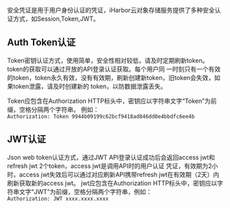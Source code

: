 
安全凭证是用于用户身份认证的凭证，iHarbor云对象存储服务提供了多种安全认证方式，如Session,Token,JWT。

## Auth Token认证 
Token密钥认证方式，使用简单，安全性相对较低，请及时定期刷新token。token的获取可以通过开放的API登录认证获取。每个用户同
一时刻只有一个有效的token，token永久有效，没有有效期，刷新创建新token，旧token会失效，如果token泄露，请及时创建新的
token，以防数据泄露丢失。    

Token应包含在Authorization HTTP标头中，密钥应以字符串文字“Token”为前缀，空格分隔两个字符串。
例如：   
`Authorization: Token 9944b09199c62bcf9418ad846dd0e4bbdfc6ee4b`  

## JWT认证
Json web token认证方式，通过JWT API登录认证成功后会返回access jwt和refresh jwt 2个token，access jwt是调用API时的用户认证
凭证，有效期为2小时，access jwt失效后可以通过对应刷新API携带refresh jwt在有效期（2天）内刷新获取新的access jwt。
jwt应包含在Authorization HTTP标头中，密钥应以字符串文字“JWT”为前缀，空格分隔两个字符串，例如：   
`Authorization: JWT xxxx.xxxx.xxxx`















